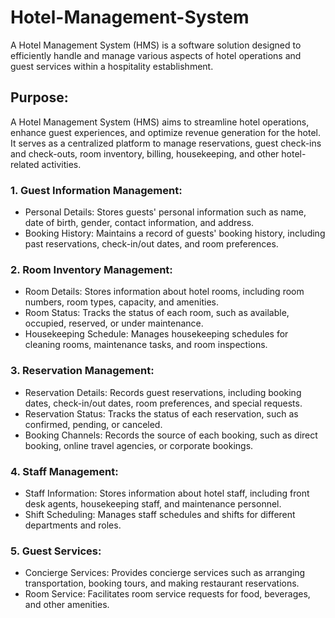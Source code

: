 # Hotel-Management-System
A Hotel Management System (HMS) is a software solution designed to efficiently handle and manage various aspects of hotel operations and guest services within a hospitality establishment.
## Purpose:
A Hotel Management System (HMS) aims to streamline hotel operations, enhance guest experiences, and optimize revenue generation for the hotel. It serves as a centralized platform to manage reservations, guest check-ins and check-outs, room inventory, billing, housekeeping, and other hotel-related activities.
### 1. Guest Information Management:
- Personal Details: Stores guests' personal information such as name, date of birth, gender, contact information, and address.
- Booking History: Maintains a record of guests' booking history, including past reservations, check-in/out dates, and room preferences.
### 2. Room Inventory Management:
  - Room Details: Stores information about hotel rooms, including room numbers, room types, capacity, and amenities.
- Room Status: Tracks the status of each room, such as available, occupied, reserved, or under maintenance.
- Housekeeping Schedule: Manages housekeeping schedules for cleaning rooms, maintenance tasks, and room inspections.
### 3. Reservation Management:
- Reservation Details: Records guest reservations, including booking dates, check-in/out dates, room preferences, and special requests.
- Reservation Status: Tracks the status of each reservation, such as confirmed, pending, or canceled.
- Booking Channels: Records the source of each booking, such as direct booking, online travel agencies, or corporate bookings.
### 4. Staff Management:
- Staff Information: Stores information about hotel staff, including front desk agents, housekeeping staff, and maintenance personnel.
- Shift Scheduling: Manages staff schedules and shifts for different departments and roles.
### 5. Guest Services:
- Concierge Services: Provides concierge services such as arranging transportation, booking tours, and making restaurant reservations.
- Room Service: Facilitates room service requests for food, beverages, and other amenities.
  
  
